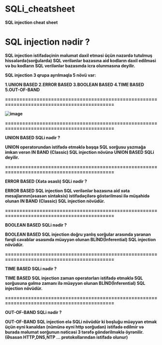 # SQLi_cheatsheet

<b>SQL injection cheat sheet<b/>

<h1>SQL injection nədir ?</h1>

SQL injection istifadəçinin məlumat daxil etməsi üçün nəzərdə tutulmuş hissələrdə(sorğularda) SQL verilənlər bazasına aid kodların daxil edilməsi və bu kodların SQL verilənlər bazasında icra olunmasına deyilir.

SQL injection 3 qrupa ayrılmaqla 5 növü var:

1.UNION BASED         2.ERROR BASED          3.BOOLEAN BASED       4.TIME BASED   5.OUT-OF-BAND

===========================================================================================

![image](https://github.com/azar-malikov/SQLi_cheatsheet/assets/103067933/2f49cbb6-780c-482f-be9a-43d72c4fc3ad)


===========================================================================================


UNION BASED SQLi nədir ?

UNION operatorundan istifadə etməklə başqa SQL sorğusu yazmağa imkan verən IN BAND (Classic) SQL injection növünə UNION BASED SQLi deyilir.


===========================================================================================

ERROR BASED (Xəta əsaslı) SQLi nədir ?

ERROR BASED SQL injection SQL verilənlər bazasına aid xəta mesajlarının(əsasən sintaksis) istifadəçilərə göstərilməsi ilə müşahidə olunan IN BAND (Classic) SQL injection növüdür.


===========================================================================================

BOOLEAN BASED SQLi nədir ?

BOOLEAN BASED SQL injection doğru yanlış sorğular arasında yaranan fərqli cavablar əsasında müəyyən olunan BLİND(İnferential) SQL injection növüdür.


===========================================================================================

TIME BASED SQLi nədir ?

TIME BASED SQL injection zaman operatorları istifadə etməklə SQL sorğusuna gəlmə zamanı ilə müəyyən olunan BLİND(İnferential) SQL injection növüdür.


===========================================================================================

OUT-OF-BAND SQLi nədir ?

OUT-OF-BAND SQL injection elə SQLi növüdür ki boşluğu müəyyən etmək üçün eyni kanaldan (nümünə eyni http sorğudan) istifadə edilmir və burada məlumat sorğunun nəticəsi 3 tərəfə göndərilməklə öyrənilir.(Əsasən HTTP,DNS,NTP ... protokollarından istifadə olunur)   

